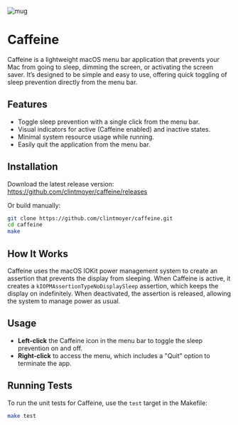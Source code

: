 ![mug](https://github.com/user-attachments/assets/6002a312-fa46-4edf-a909-44639d7b1557)

# Caffeine

Caffeine is a lightweight macOS menu bar application that prevents your Mac from going to sleep, dimming the screen, or activating the screen saver. It’s designed to be simple and easy to use, offering quick toggling of sleep prevention directly from the menu bar.

## Features

- Toggle sleep prevention with a single click from the menu bar.
- Visual indicators for active (Caffeine enabled) and inactive states.
- Minimal system resource usage while running.
- Easily quit the application from the menu bar.

## Installation

Download the latest release version:
https://github.com/clintmoyer/caffeine/releases

Or build manually:

```bash
git clone https://github.com/clintmoyer/caffeine.git
cd caffeine
make
```

## How It Works

Caffeine uses the macOS IOKit power management system to create an assertion that prevents the display from sleeping. When Caffeine is active, it creates a `kIOPMAssertionTypeNoDisplaySleep` assertion, which keeps the display on indefinitely. When deactivated, the assertion is released, allowing the system to manage power as usual.

## Usage

- **Left-click** the Caffeine icon in the menu bar to toggle the sleep prevention on and off.
- **Right-click** to access the menu, which includes a "Quit" option to terminate the app.

## Running Tests

To run the unit tests for Caffeine, use the `test` target in the Makefile:

```bash
make test
```

